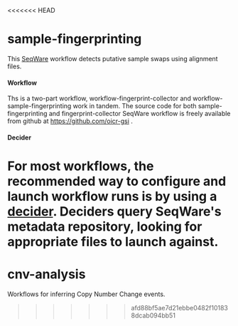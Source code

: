 <<<<<<< HEAD
# sample-fingerprinting

This [SeqWare](http://seqware.github.io/) workflow detects putative sample swaps using alignment files.

#### Workflow

Ths is a two-part workflow, workflow-fingerprint-collector and workflow-sample-fingerprinting work in tandem.
The source code for both sample-fingerprinting and fingerprint-collector SeqWare workflow is freely available from github at https://github.com/oicr-gsi .

#### Decider
For most workflows, the recommended way to configure and launch workflow runs is by using a [decider](http://seqware.github.io/docs/6-pipeline/basic_deciders/). Deciders query SeqWare's metadata repository, looking for appropriate files to launch against.
=======
# cnv-analysis

Workflows for inferring Copy Number Change events.
>>>>>>> afd88bf5ae7d21ebbe0482f101838dcab094bb51
